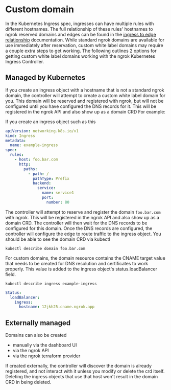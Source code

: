 # Custom domain

In the Kubernetes Ingress spec, ingresses can have multiple rules with different hostnames. The full relationship of these rules' hostnames to ngrok reserved domains and edges can be found in the [ingress to edge relationship](/docs/k8s/with-edges.mdx#name-based-virtual-hosting) documentation. While standard ngrok domains are available for use immediately after reservation, custom white label domains may require a couple extra steps to get working. The following outlines 2 options for getting custom white label domains working with the ngrok Kubernetes Ingress Controller.

## Managed by Kubernetes

If you create an ingress object with a hostname that is not a standard ngrok domain, the controller will attempt to create a custom white label domain for you. This domain will be reserved and registered with ngrok, but will not be configured until you have configured the DNS records for it. This will be registered in the ngrok API and also show up as a domain CRD For example:

If you create an ingress object such as this

```yaml
apiVersion: networking.k8s.io/v1
kind: Ingress
metadata:
  name: example-ingress
spec:
  rules:
    - host: foo.bar.com
      http:
        paths:
          - path: /
            pathType: Prefix
            backend:
              service:
                name: service1
                port:
                  number: 80
```

The controller will attempt to reserve and register the domain `foo.bar.com` with ngrok. This will be registered in the ngrok API and also show up as a domain CRD. The controller will then wait for the DNS records to be configured for this domain. Once the DNS records are configured, the controller will configure the edge to route traffic to the ingress object.
You should be able to see the domain CRD via kubectl

`kubectl describe domain foo.bar.com`

For custom domains, the domain resource contains the CNAME target value that needs to be created for DNS resolution and certificates to work properly. This value is added to the ingress object's status.loadBalancer field.

`kubectl describe ingress example-ingress`

```yaml
Status:
  loadBalancer:
    ingress:
      hostname: 12jkh25.cname.ngrok.app
```

## Externally managed

Domains can also be created

- manually via the dashboard UI
- via the ngrok API
- via the ngrok terraform provider

If created externally, the controller will discover the domain is already registered, and not interact with it unless you modify or delete the crd itself. Deleting the ingress objects that use that host won't result in the domain CRD in being deleted.
